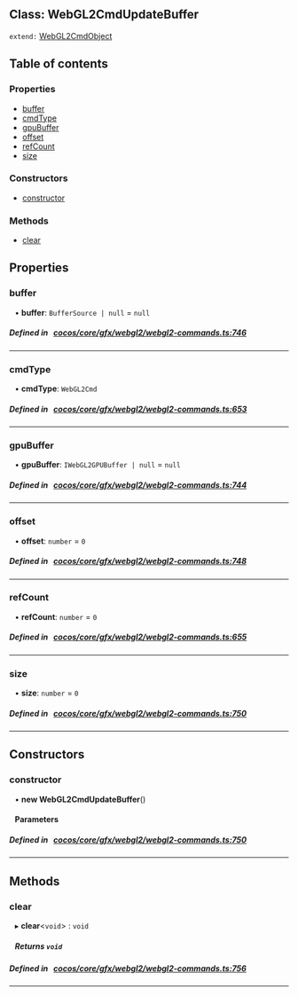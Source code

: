 
## Class: WebGL2CmdUpdateBuffer


`extend:`
[WebGL2CmdObject](docs/en/cocos-core-gfx-webgl2/Class/WebGL2CmdObject.md)










<div class="table-of-content">
<h2>Table of contents</h2>


### Properties

- [ buffer](#buffer)
- [ cmdType](#cmdType)
- [ gpuBuffer](#gpuBuffer)
- [ offset](#offset)
- [ refCount](#refCount)
- [ size](#size)

### Constructors

- [ constructor](#constructor)

### Methods

- [ clear](#clear)
</div>

## Properties


### buffer
<div style="margin-left: 10px;">




•  **buffer**:
`BufferSource | null`  = `null`
</div>

##### Defined in &nbsp;   [cocos/core/gfx/webgl2/webgl2-commands.ts:746](https://github.com/cocos-creator/engine/blob/c7bf6b8a9/cocos/core/gfx/webgl2/webgl2-commands.ts#L746)&nbsp;


___


### cmdType
<div style="margin-left: 10px;">




•  **cmdType**:
`WebGL2Cmd` 
</div>

##### Defined in &nbsp;   [cocos/core/gfx/webgl2/webgl2-commands.ts:653](https://github.com/cocos-creator/engine/blob/c7bf6b8a9/cocos/core/gfx/webgl2/webgl2-commands.ts#L653)&nbsp;


___


### gpuBuffer
<div style="margin-left: 10px;">




•  **gpuBuffer**:
`IWebGL2GPUBuffer | null`  = `null`
</div>

##### Defined in &nbsp;   [cocos/core/gfx/webgl2/webgl2-commands.ts:744](https://github.com/cocos-creator/engine/blob/c7bf6b8a9/cocos/core/gfx/webgl2/webgl2-commands.ts#L744)&nbsp;


___


### offset
<div style="margin-left: 10px;">




•  **offset**:
`number`  = `0`
</div>

##### Defined in &nbsp;   [cocos/core/gfx/webgl2/webgl2-commands.ts:748](https://github.com/cocos-creator/engine/blob/c7bf6b8a9/cocos/core/gfx/webgl2/webgl2-commands.ts#L748)&nbsp;


___


### refCount
<div style="margin-left: 10px;">




•  **refCount**:
`number`  = `0`
</div>

##### Defined in &nbsp;   [cocos/core/gfx/webgl2/webgl2-commands.ts:655](https://github.com/cocos-creator/engine/blob/c7bf6b8a9/cocos/core/gfx/webgl2/webgl2-commands.ts#L655)&nbsp;


___


### size
<div style="margin-left: 10px;">




•  **size**:
`number`  = `0`
</div>

##### Defined in &nbsp;   [cocos/core/gfx/webgl2/webgl2-commands.ts:750](https://github.com/cocos-creator/engine/blob/c7bf6b8a9/cocos/core/gfx/webgl2/webgl2-commands.ts#L750)&nbsp;


___

<!---->
## Constructors


### constructor
<div style="margin-left: 10px;">

• **new WebGL2CmdUpdateBuffer**()

#### Parameters
</div>

##### Defined in &nbsp;   [cocos/core/gfx/webgl2/webgl2-commands.ts:750](https://github.com/cocos-creator/engine/blob/c7bf6b8a9/cocos/core/gfx/webgl2/webgl2-commands.ts#L750)&nbsp;


---

<!---->
## Methods

### clear
<div style="margin-left: 10px;">

▸   **clear**<`void`\> : `void`




<!---->
<!--    #### Returns `void` -->
<!---->


##### Returns `void`




</div>

##### Defined in &nbsp;   [cocos/core/gfx/webgl2/webgl2-commands.ts:756](https://github.com/cocos-creator/engine/blob/c7bf6b8a9/cocos/core/gfx/webgl2/webgl2-commands.ts#L756)&nbsp;
___
<!---->




